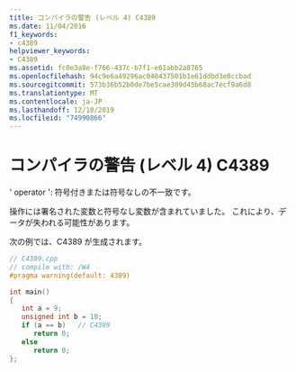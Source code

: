 ```yaml
---
title: コンパイラの警告 (レベル 4) C4389
ms.date: 11/04/2016
f1_keywords:
- c4389
helpviewer_keywords:
- C4389
ms.assetid: fc0e3a8e-f766-437c-b7f1-e61abb2a8765
ms.openlocfilehash: 94c9e6a49296ac048437501b1e61ddbd3e0ccbad
ms.sourcegitcommit: 573b36b52b0de7be5cae309d45b68ac7ecf9a6d8
ms.translationtype: MT
ms.contentlocale: ja-JP
ms.lasthandoff: 12/10/2019
ms.locfileid: "74990866"
---
```

# <a name="compiler-warning-level-4-c4389"></a>コンパイラの警告 (レベル 4) C4389

' operator ': 符号付きまたは符号なしの不一致です。

操作には署名された変数と符号なし変数が含まれていました。 これにより、データが失われる可能性があります。

次の例では、C4389 が生成されます。

```cpp
// C4389.cpp
// compile with: /W4
#pragma warning(default: 4389)

int main()
{
   int a = 9;
   unsigned int b = 10;
   if (a == b)   // C4389
      return 0;
   else
      return 0;
};
```
